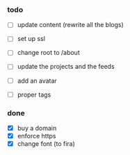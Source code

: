### todo
- [ ] update content (rewrite all the blogs)
- [ ] set up ssl
- [ ] change root to /about

- [ ] update the projects and the feeds
- [ ] add an avatar
- [ ] proper tags

### done
- [x] buy a domain
- [x] enforce https
- [x] change font (to fira)
